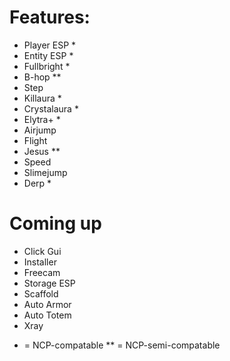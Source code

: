 # Features:

- Player ESP *
- Entity ESP *
- Fullbright *
- B-hop **
- Step
- Killaura *
- Crystalaura *
- Elytra+ *
- Airjump
- Flight
- Jesus **
- Speed
- Slimejump
- Derp *


# Coming up

- Click Gui
- Installer
- Freecam
- Storage ESP
- Scaffold
- Auto Armor
- Auto Totem
- Xray

* = NCP-compatable
** = NCP-semi-compatable
